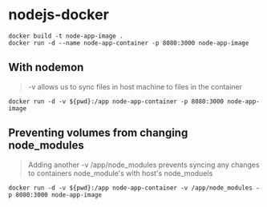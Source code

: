 # nodejs-docker
 
```
docker build -t node-app-image .
docker run -d --name node-app-container -p 8080:3000 node-app-image
```

## With nodemon
> -v allows us to sync files in host machine to files in the container
```
docker run -d -v ${pwd}:/app node-app-container -p 8080:3000 node-app-image
```

## Preventing volumes from changing node_modules
> Adding another -v /app/node_modules prevents syncing any changes to containers node_module's with host's node_moduels
```
docker run -d -v ${pwd}:/app node-app-container -v /app/node_modules -p 8080:3000 node-app-image
```
